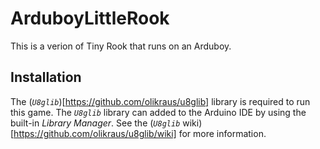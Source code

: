 # ArduboyLittleRook

This is a verion of Tiny Rook that runs on an Arduboy.

## Installation
The (_`U8glib`_)[https://github.com/olikraus/u8glib] library is required to run this game. The _`U8glib`_ library can added to the Arduino IDE by using the built-in _Library Manager_. See the (_`U8glib`_ wiki)[https://github.com/olikraus/u8glib/wiki] for more information.
